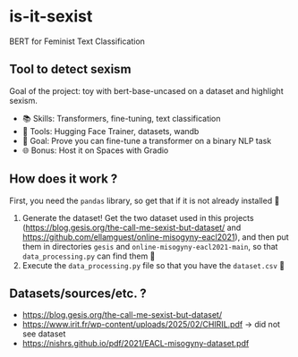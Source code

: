 # is-it-sexist
BERT for Feminist Text Classification

## Tool to detect sexism

Goal of the project: toy with bert-base-uncased on a dataset and highlight sexism.

- 📚 Skills: Transformers, fine-tuning, text classification
- 🧰 Tools: Hugging Face Trainer, datasets, wandb
- 🎯 Goal: Prove you can fine-tune a transformer on a binary NLP task
- 🌐 Bonus: Host it on Spaces with Gradio
  
## How does it work ?

First, you need the `pandas` library, so get that if it is not already installed 🐼

1. Generate the dataset! Get the two dataset used in this projects (https://blog.gesis.org/the-call-me-sexist-but-dataset/ and https://github.com/ellamguest/online-misogyny-eacl2021), and then put them in directories `gesis` and `online-misogyny-eacl2021-main`, so that `data_processing.py` can find them 🔎
2. Execute the `data_processing.py` file so that you have the `dataset.csv` 📁


## Datasets/sources/etc. ?

- https://blog.gesis.org/the-call-me-sexist-but-dataset/
- https://www.irit.fr/wp-content/uploads/2025/02/CHIRIL.pdf &rarr; did not see dataset
- https://nishrs.github.io/pdf/2021/EACL-misogyny-dataset.pdf